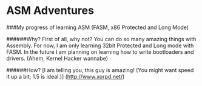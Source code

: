 # ASM Adventures

###My progress of learning ASM (FASM, x86 Protected and Long Mode)

######Why?
First of all, why not? You can do so many amazing things with Assembly. For now, I am only learning 32bit Protected and Long mode with FASM. In the future I am planning on learning how to write bootloaders and drivers. (Ahem, Kernel Hacker wannabe)

######How?
[I am telling you, this guy is amazing! (You might want speed it up a bit; 1.5 is ideal.)] (http://www.xorpd.net/)
